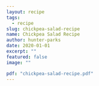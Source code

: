 ```yaml
---
layout: recipe
tags:
  - recipe
slug: chickpea-salad-recipe
name: Chickpea Salad Recipe
author: hunter-parks
date: 2020-01-01
excerpt: ""
featured: false
image: ""

pdf: "chickpea-salad-recipe.pdf"
---
```

